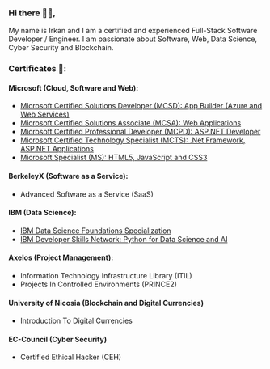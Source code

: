 ### Hi there 👋🏻,

My name is Irkan and I am a certified and experienced Full-Stack Software Developer / Engineer. I am passionate about Software, Web, Data Science, Cyber Security and Blockchain.

### Certificates 📜:

#### Microsoft (Cloud, Software and Web):
- [Microsoft Certified Solutions Developer (MCSD): App Builder (Azure and Web Services)](certificates/Microsoft_MCSD_App_Builder_Azure_And_Web_Services.pdf)
- [Microsoft Certified Solutions Associate (MCSA): Web Applications](certificates/Microsoft_MCSA_Web_Applications.pdf)
- [Microsoft Certified Professional Developer (MCPD): ASP.NET Developer](certificates/Microsoft_MCPD_ASP.NET_Developer.pdf)
- [Microsoft Certified Technology Specialist (MCTS): .Net Framework, ASP.NET Applications](certificates/Microsoft_MCTS_.Net_Framework_ASP.NET_Applications.pdf)
- [Microsoft Specialist (MS): HTML5, JavaScript and CSS3](certificates/Microsoft_MS_HTML5_JavaScript_CSS3.pdf)

#### BerkeleyX (Software as a Service):
- Advanced Software as a Service (SaaS)

#### IBM (Data Science):
- [IBM Data Science Foundations Specialization](https://www.youracclaim.com/badges/9615b66c-84dd-419f-bd40-c3cc0b4dd6a3)
- [IBM Developer Skills Network: Python for Data Science and AI](https://www.youracclaim.com/badges/9731f3e6-db84-44fd-b5c9-98f8a312d99e)

#### Axelos (Project Management):
- Information Technology Infrastructure Library (ITIL)
- Projects In Controlled Environments (PRINCE2)

#### University of Nicosia (Blockchain and Digital Currencies)
- Introduction To Digital Currencies


#### EC-Council (Cyber Security)
- Certified Ethical Hacker (CEH)



